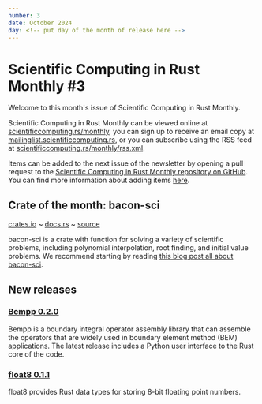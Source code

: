 ```yaml
---
number: 3
date: October 2024
day: <!-- put day of the month of release here -->
---
```


# Scientific Computing in Rust Monthly #3

Welcome to this month's issue of Scientific Computing in Rust Monthly.

<!-- Editor can write a 2-3 sentence introduction here -->

Scientific Computing in Rust Monthly can be viewed online at [scientificcomputing.rs/monthly](https://scientificcomputing.rs/monthly),
you can sign up to receive an email copy at [mailinglist.scientificcomputing.rs](https://mailinglist.scientificcomputing.rs),
or you can subscribe using the RSS feed at [scientificcomputing.rs/monthly/rss.xml](https://scientificcomputing.rs/monthly/rss.xml).

Items can be added to the next issue of the newsletter by opening a pull request to the
[Scientific Computing in Rust Monthly repository on GitHub](https://github.com/rust-scicomp/scientific-computing-in-rust-monthly).
You can find more information about adding items
[here](https://github.com/rust-scicomp/scientific-computing-in-rust-monthly#contributing-an-item).

## Crate of the month: bacon-sci
[crates.io](https://crates.io/crates/bacon-sci) ~ [docs.rs](https://docs.rs/bacon-sci) ~ [source](https://github.com/aftix/bacon)

bacon-sci is a crate with function for solving a variety of scientific problems, including polynomial interpolation, root finding, and
initial value problems. We recommend starting by reading [this blog post all about bacon-sci](https://aftix.xyz/bacon/).

## New releases
<!--
This section can be used to announce new released of libraries. Items should
be sorted in alphabetical order and should use the format:

### [<library name> <release number>](<crates.io link>)
<brief description of the library and its new features in this release>
-->

### [Bempp 0.2.0](https://crates.io/crates/bempp/0.2.0)

Bempp is a boundary integral operator assembly library that can assemble the operators that are widely used in boundary element method (BEM) applications.
The latest release includes a Python user interface to the Rust core of the code.

### [float8 0.1.1](https://crates.io/crates/float8)

float8 provides Rust data types for storing 8-bit floating point numbers.
